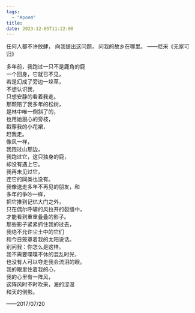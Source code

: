 ```yaml
---
tags:
  - "#poem"
title: 
date: 2023-12-05T11:22:00
---
```

任何人都不许放肆，
          向我提出这问题，
          问我的故乡在哪里。
          ——尼采《无家可归》

多年前，我跑过一只不是鹿角的鹿  
一个回身，它就已不见，   
若是幻成了旁边一垛草，   
不想认识我，   
只想安静的看着我走。  
那颗陪了我多年的松树，  
是林中唯一倒斜了的，  
也用她狠心的旁枝，  
戳穿我的小花裙，  
赶我走。  
像风一样，  
我跑过山那边，  
我跑过它，这只独身的鹿，  
却没有遇上它。  
我再未见过它，  
连它的同类也没有。  
我像送走多年不再见的朋友，和  
多年的争吵一样，  
把它推到记忆大门之外，  
只在偶尔呼啸的风拉开的裂缝中，  
才能看到重重叠叠的影子。  
那些影子紧紧抓住我的过去，  
我绝不允许尘土中的它们  
和今日笼罩着我的太阳说话。  
别问我：你怎么是这样。  
我不需要喋喋不休的混乱时光，  
也没有人可以夺走我会流泪的眼。  
我的眼里住着我的心，  
我的心里有一阵风，  
这阵风时不时吹来，海的涩湿  
和天的倒影。  

——2017/07/20